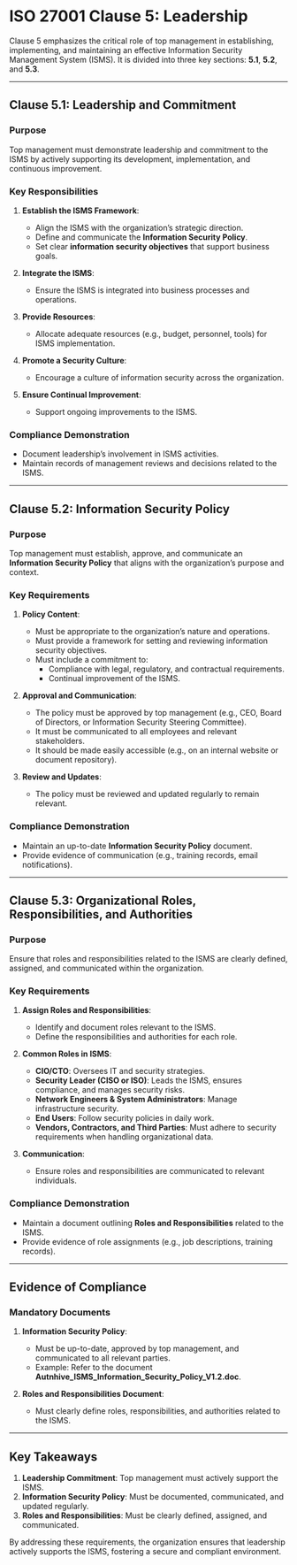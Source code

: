 # ISO 27001 Clause 5: Leadership

Clause 5 emphasizes the critical role of top management in establishing, implementing, and maintaining an effective Information Security Management System (ISMS). It is divided into three key sections: **5.1**, **5.2**, and **5.3**.

---

## Clause 5.1: Leadership and Commitment

### Purpose  
Top management must demonstrate leadership and commitment to the ISMS by actively supporting its development, implementation, and continuous improvement.

### Key Responsibilities  
1. **Establish the ISMS Framework**:  
   - Align the ISMS with the organization’s strategic direction.  
   - Define and communicate the **Information Security Policy**.  
   - Set clear **information security objectives** that support business goals.  

2. **Integrate the ISMS**:  
   - Ensure the ISMS is integrated into business processes and operations.  

3. **Provide Resources**:  
   - Allocate adequate resources (e.g., budget, personnel, tools) for ISMS implementation.  

4. **Promote a Security Culture**:  
   - Encourage a culture of information security across the organization.  

5. **Ensure Continual Improvement**:  
   - Support ongoing improvements to the ISMS.  

### Compliance Demonstration  
- Document leadership’s involvement in ISMS activities.  
- Maintain records of management reviews and decisions related to the ISMS.  

---

## Clause 5.2: Information Security Policy

### Purpose  
Top management must establish, approve, and communicate an **Information Security Policy** that aligns with the organization’s purpose and context.

### Key Requirements  
1. **Policy Content**:  
   - Must be appropriate to the organization’s nature and operations.  
   - Must provide a framework for setting and reviewing information security objectives.  
   - Must include a commitment to:  
     - Compliance with legal, regulatory, and contractual requirements.  
     - Continual improvement of the ISMS.  

2. **Approval and Communication**:  
   - The policy must be approved by top management (e.g., CEO, Board of Directors, or Information Security Steering Committee).  
   - It must be communicated to all employees and relevant stakeholders.  
   - It should be made easily accessible (e.g., on an internal website or document repository).  

3. **Review and Updates**:  
   - The policy must be reviewed and updated regularly to remain relevant.  

### Compliance Demonstration  
- Maintain an up-to-date **Information Security Policy** document.  
- Provide evidence of communication (e.g., training records, email notifications).  

---

## Clause 5.3: Organizational Roles, Responsibilities, and Authorities

### Purpose  
Ensure that roles and responsibilities related to the ISMS are clearly defined, assigned, and communicated within the organization.

### Key Requirements  
1. **Assign Roles and Responsibilities**:  
   - Identify and document roles relevant to the ISMS.  
   - Define the responsibilities and authorities for each role.  

2. **Common Roles in ISMS**:  
   - **CIO/CTO**: Oversees IT and security strategies.  
   - **Security Leader (CISO or ISO)**: Leads the ISMS, ensures compliance, and manages security risks.  
   - **Network Engineers & System Administrators**: Manage infrastructure security.  
   - **End Users**: Follow security policies in daily work.  
   - **Vendors, Contractors, and Third Parties**: Must adhere to security requirements when handling organizational data.  

3. **Communication**:  
   - Ensure roles and responsibilities are communicated to relevant individuals.  

### Compliance Demonstration  
- Maintain a document outlining **Roles and Responsibilities** related to the ISMS.  
- Provide evidence of role assignments (e.g., job descriptions, training records).  

---

## Evidence of Compliance  

### Mandatory Documents  
1. **Information Security Policy**:  
   - Must be up-to-date, approved by top management, and communicated to all relevant parties.  
   - Example: Refer to the document **Autnhive_ISMS_Information_Security_Policy_V1.2.doc**.  

2. **Roles and Responsibilities Document**:  
   - Must clearly define roles, responsibilities, and authorities related to the ISMS.  

---

## Key Takeaways  
1. **Leadership Commitment**: Top management must actively support the ISMS.  
2. **Information Security Policy**: Must be documented, communicated, and updated regularly.  
3. **Roles and Responsibilities**: Must be clearly defined, assigned, and communicated.  

By addressing these requirements, the organization ensures that leadership actively supports the ISMS, fostering a secure and compliant environment.
